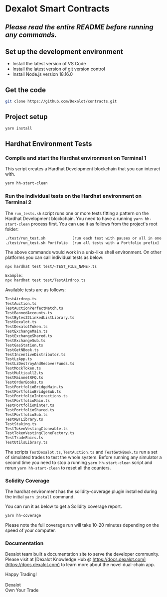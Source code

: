 # Dexalot Smart Contracts

## *Please read the entire README before running any commands.*

## Set up the development environment

- Install the latest version of VS Code
- Install the latest version of git version control
- Install Node.js version 18.16.0
## Get the code

```sh
git clone https://github.com/Dexalot/contracts.git
```

## Project setup

```sh
yarn install
```

## Hardhat Environment Tests

### Compile and start the Hardhat environment on Terminal 1

This script creates a Hardhat Development blockchain that you can interact with.

```sh
yarn hh-start-clean
```

### Run the individual tests on the Hardhat environment on Terminal 2

The `run_tests.sh` script runs one or more tests fitting a pattern on the Hardhat Development blockchain.  You need to have a running ```yarn hh-start-clean``` process first. You can use it as follows from the project's root folder:

```sh
./test/run_test.sh            [run each test with pauses or all in one go]
./test/run_test.sh Portfolio  [run all tests with a Portfolio prefix]
```

The above commands would work in a unix-like shell environment.  On other platforms you can call individual tests as below:

```sh
npx hardhat test test/<TEST_FILE_NAME>.ts

Example:
npx hardhat test test/TestAirdrop.ts
```

Available tests are as follows:

```sh
TestAirdrop.ts
TestAuction.ts
TestAuctionPerfectMatch.ts
TestBannedAccounts.ts
TestBytes32LinkedListLibrary.ts
TestDexalot.ts
TestDexalotToken.ts
TestExchangeMain.ts
TestExchangeShared.ts
TestExchangeSub.ts
TestGasStation.ts
TestGetNBook.ts
TestIncentiveDistributor.ts
TestLzApp.ts
TestLzDestroyAndRecoverFunds.ts
TestMockToken.ts
TestMulticall2.ts
TestMainnetRFQ.ts
TestOrderBooks.ts
TestPortfolioBridgeMain.ts
TestPortfolioBridgeSub.ts
TestPortfolioInteractions.ts
TestPortfolioMain.ts
TestPortfolioMinter.ts
TestPortfolioShared.ts
TestPortfolioSub.ts
TestRBTLibrary.ts
TestStaking.ts
TestTokenVestingCloneable.ts
TestTokenVestingCloneFactory.ts
TestTradePairs.ts
TestUtilsLibrary.ts
```

The scripts `TestDexalot.ts`, `TestAuction.ts` and `TestGetNBook.ts` run a set of simulated trades to test the whole system.  Before running any simulator a second time you need to stop a running ```yarn hh-start-clean``` script and rerun ```yarn hh-start-clean``` to reset all the counters.

### Solidity Coverage

The hardhat environment has the solidity-coverage plugin installed during the initial `yarn install` command.

You can run it as below to get a Solidity coverage report.

```sh
yarn hh-coverage
```

Please note the full coverage run will take 10-20 minutes depending on the speed of your computer.

### Documentation

Dexalot team built a documentation site to serve the developer community.  Please visit at
[Dexalot Knowledge Hub @ https://docs.dexalot.com](https://docs.dexalot.com) to
learn more about the novel dual-chain app.

Happy Trading! \
\
Dexalot \
Own Your Trade
